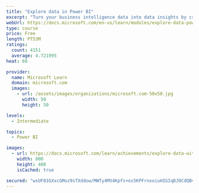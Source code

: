 ```yaml
---
title: "Explore data in Power BI"
excerpt: "Turn your business intelligence data into data insights by creating and configuring Power BI dashboards."
webUrl: https://docs.microsoft.com/en-us/learn/modules/explore-data-power-bi/
type: course
price: Free
length: PT53M
ratings:
  count: 4151
  average: 4.721995
heat: 60

provider:
  name: Microsoft Learn
  domain: microsoft.com
  images:
    - url: /assets/images/organizations/microsoft.com-50x50.jpg
      width: 50
      height: 50

levels:
  - Intermediate

topics:
  - Power BI

images:
  - url: https://docs.microsoft.com/learn/achievements/explore-data-with-power-bi-desktop-social.png
    width: 800
    height: 400
    isCached: true

secured: "wsUF01GXxcGMoz9sTXddow/MWTy4MV4Kpfs+os5KPFrnxoiuHIGIqDJOCdQBv4YaAUdVnpQyMCmCtVj42+GjxrbC6UTp9UQGDVutjTciEQhpVNHAbB+gct/0+DtDKBLXZnuThcrciJKHYEmQxkGkfor2UaF3apVSBtlcJIKlHlBx0CtJNTKXHkairtxWW/6dcT+Q7i09d2ojiqhS1BzXn60B4oe8CyZasr3sITuZLnl9PbMOY1iaj5cVFGaPvlZIRG8YFMr4RGqa+GoOSqLtM5rXtLpSvoJuscNaZ+OYH7UlLWjinh6oQSOSR1ZuEXxrlG5GxWUP1lsi8yCgbctK9mfO5/rHOLhuW1K/3wH+l0+In+Oy5njeix/CvW+AOj41Lg2q5bbcZSgvwuy7uIZGYWlgnzLY8KT705wNYQoOGfc=;aUsKt823a4dpkKygOV/TSQ=="
---
```


